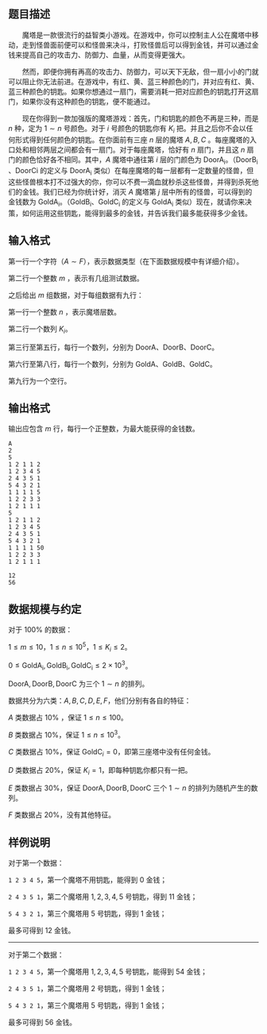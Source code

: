 ## 题目描述

&emsp;&emsp;魔塔是一款很流行的益智类小游戏。在游戏中，你可以控制主人公在魔塔中移动，走到怪兽面前便可以和怪兽来决斗，打败怪兽后可以得到金钱，并可以通过金钱来提高自己的攻击力、防御力、血量，从而变得更强大。

&emsp;&emsp;然而，即便你拥有再高的攻击力、防御力，可以天下无敌，但一扇小小的门就可以阻止你无法前进。在游戏中，有红、黄、蓝三种颜色的门，并对应有红、黄、蓝三种颜色的钥匙。如果你想通过一扇门，需要消耗一把对应颜色的钥匙打开这扇门，如果你没有这种颜色的钥匙，便不能通过。

&emsp;&emsp;现在你得到一款加强版的魔塔游戏：首先，门和钥匙的颜色不再是三种，而是 $n$ 种，定为 $1\sim n$ 号颜色。对于 $i$ 号颜色的钥匙你有 $K_i$ 把。并且之后你不会以任何形式得到任何颜色的钥匙。在你面前有三座 $n$ 层的魔塔   $A,B,C$ 。每座魔塔的入口处和相邻两层之间都会有一扇门。对于每座魔塔，恰好有 $n$ 扇门，并且这 $n$ 扇门的颜色恰好各不相同。其中，$A$ 魔塔中通往第 $i$ 层的门颜色为 $\mathrm{DoorA_i}$。（$\mathrm{DoorB_i}$ 、$\mathrm{DoorCi}$ 的定义与 $\mathrm{DoorA_i}$ 类似）在每座魔塔的每一层都有一定数量的怪兽，但这些怪兽根本打不过强大的你，你可以不费一滴血就秒杀这些怪兽，并得到杀死他们的金钱。我们已经为你统计好，消灭 $A$ 魔塔第 $j$ 层中所有的怪兽，可以得到的金钱数为 $\mathrm{GoldA_i}$。（$\mathrm{GoldB_i}$、$\mathrm{GoldC_i}$ 的定义与 $\mathrm{GoldA_i}$ 类似）现在，就请你来决策，如何运用这些钥匙，能得到最多的金钱，并告诉我们最多能获得多少金钱。

## 输入格式

第一行一个字符（$A\sim F$），表示数据类型（在下面数据规模中有详细介绍）。

第二行一个整数 $m$ ，表示有几组测试数据。

之后给出 $m$ 组数据，对于每组数据有九行：

第一行一个整数 $n$ ，表示魔塔层数。

第二行一个数列 $K_i$。

第三行至第五行，每行一个数列，分别为 $\mathrm{DoorA}$、$\mathrm{DoorB}$、$\mathrm{DoorC}$。

第六行至第八行，每行一个数列，分别为 $\mathrm{GoldA}$、$\mathrm{GoldB}$、$\mathrm{GoldC}$。

第九行为一个空行。

## 输出格式

输出应包含 $m$ 行，每行一个正整数，为最大能获得的金钱数。

```input1
A
2
5
1 2 1 1 2
1 2 3 4 5
2 4 3 5 1
5 4 3 2 1
1 1 1 1 5
1 2 2 3 3
1 2 1 1 1
5
1 2 1 1 2
1 2 3 4 5
2 4 3 5 1
5 4 3 2 1
1 1 1 1 50
1 2 2 3 3
1 2 1 1 1
```

```output1
12
56
```

## 数据规模与约定

对于 $100\%$ 的数据：

$1\le m\le 10$，$1\le n\le 10^5$，$1\le K_i\le2$。

$0\le  \mathrm{GoldA_i}, \mathrm{GoldB_i}, \mathrm{GoldC_i} \le2\times 10^3$。

$\mathrm{DoorA},\mathrm{DoorB},\mathrm{DoorC}$ 为三个 $1\sim n$ 的排列。

数据共分为六类：$A,B,C,D,E,F$，他们分别有各自的特征：

$A$ 类数据占 $10\%$ ，保证 $1\le n\le 100$。

$B$ 类数据占 $10\%$，保证 $1\le n\le10^3$。

$C$ 类数据占 $10\%$，保证 $\mathrm{GoldC}_i=0$，即第三座塔中没有任何金钱。

$D$ 类数据占 $20\%$，保证 $K_i=1$，即每种钥匙你都只有一把。

$E$ 类数据占 $30\%$，保证 $\mathrm{DoorA},\mathrm{DoorB},\mathrm{DoorC}$   三个 $1\sim n$ 的排列为随机产生的数列。

$F$ 类数据占 $20\%$，没有其他特征。

## 样例说明

对于第一个数据：

`1 2 3 4 5`，第一个魔塔不用钥匙，能得到 $0$ 金钱；

`2 4 3 5 1`，第二个魔塔用 $1,2,3,4,5$ 号钥匙，得到 $11$ 金钱；

`5 4 3 2 1`，第三个魔塔用 $5$ 号钥匙，得到 $1$ 金钱；

最多可得到 $12$ 金钱。

---

对于第二个数据：

`1 2 3 4 5`，第一个魔塔用 $1,2,3,4,5$ 号钥匙，能得到 $54$ 金钱；

`2 4 3 5 1`，第二个魔塔用 $2$ 号钥匙，得到 $1$ 金钱；

`5 4 3 2 1`，第三个魔塔用 $5$ 号钥匙，得到 $1$ 金钱；

最多可得到 $56$ 金钱。

